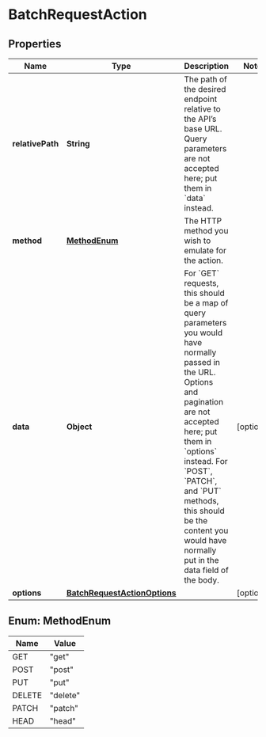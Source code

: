 # BatchRequestAction

## Properties
Name | Type | Description | Notes
------------ | ------------- | ------------- | -------------
**relativePath** | **String** | The path of the desired endpoint relative to the API’s base URL. Query parameters are not accepted here; put them in &#x60;data&#x60; instead. | 
**method** | [**MethodEnum**](#MethodEnum) | The HTTP method you wish to emulate for the action. | 
**data** | **Object** | For &#x60;GET&#x60; requests, this should be a map of query parameters you would have normally passed in the URL. Options and pagination are not accepted here; put them in &#x60;options&#x60; instead. For &#x60;POST&#x60;, &#x60;PATCH&#x60;, and &#x60;PUT&#x60; methods, this should be the content you would have normally put in the data field of the body. |  [optional]
**options** | [**BatchRequestActionOptions**](BatchRequestActionOptions.md) |  |  [optional]

<a name="MethodEnum"></a>
## Enum: MethodEnum
Name | Value
---- | -----
GET | &quot;get&quot;
POST | &quot;post&quot;
PUT | &quot;put&quot;
DELETE | &quot;delete&quot;
PATCH | &quot;patch&quot;
HEAD | &quot;head&quot;
